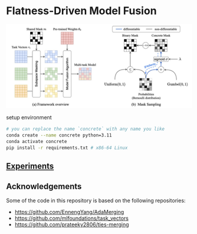 # Flatness-Driven Model Fusion

![Alt text](images/1702203203116.jpg)

setup environment 

```bash
# you can replace the name `concrete` with any name you like
conda create --name concrete python=3.11
conda activate concrete
pip install -r requirements.txt # x86-64 Linux
```

## [Experiments](results)

## Acknowledgements

Some of the code in this repository is based on the following repositories:

- https://github.com/EnnengYang/AdaMerging
- https://github.com/mlfoundations/task_vectors
- https://github.com/prateeky2806/ties-merging
